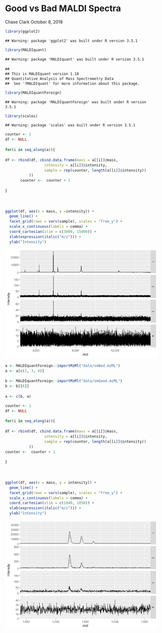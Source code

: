 Good vs Bad MALDI Spectra
================
Chase Clark
October 8, 2018

``` r
library(ggplot2)
```

    ## Warning: package 'ggplot2' was built under R version 3.5.1

``` r
library(MALDIquant)
```

    ## Warning: package 'MALDIquant' was built under R version 3.5.1

    ## 
    ## This is MALDIquant version 1.18
    ## Quantitative Analysis of Mass Spectrometry Data
    ##  See '?MALDIquant' for more information about this package.

``` r
library(MALDIquantForeign)
```

    ## Warning: package 'MALDIquantForeign' was built under R version 3.5.1

``` r
library(scales)
```

    ## Warning: package 'scales' was built under R version 3.5.1

``` r
counter <- 1
df <- NULL

for(i in seq_along(a)){

df <- rbind(df, cbind.data.frame(mass = a[[i]]@mass,
                  intensity = a[[i]]@intensity,
                  sample = rep(counter, length(a[[i]]@intensity))
           ))
       counter <-  counter + 1
  
}



ggplot(df, aes(x = mass, y =intensity)) +
  geom_line() +
  facet_grid(rows = vars(sample), scales = "free_y") +
  scale_x_continuous(labels = comma) +
  coord_cartesian(xlim = c(3000, 15000)) +
  xlab(expression(italic("m/z"))) +
  ylab("Intensity")
```

![](README_files/figure-markdown_github/unnamed-chunk-3-1.png)

``` r
a <- MALDIquantForeign::importMzMl("data/smBad.mzML")
a <- a[c(2, 3, 4)]

b <- MALDIquantForeign::importMzMl("data/smGood.mzML")
b <- b[[6]]

a <- c(b, a)
```

``` r
counter <- 1
df <- NULL

for(i in seq_along(a)){

df <- rbind(df, cbind.data.frame(mass = a[[i]]@mass,
                  intensity = a[[i]]@intensity,
                  sample = rep(counter, length(a[[i]]@intensity))
           ))
counter <-  counter + 1
  
}



ggplot(df, aes(x = mass, y = intensity)) +
  geom_line() +
  facet_grid(rows = vars(sample), scales = "free_y") +
  scale_x_continuous(labels = comma) +
  coord_cartesian(xlim = c(1040, 1050)) +
  xlab(expression(italic("m/z"))) +
  ylab("Intensity")
```

![](README_files/figure-markdown_github/unnamed-chunk-5-1.png)
